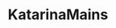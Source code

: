 ---
title: KatarinaMains
crosslinks:
- leagueoflegends
- summonerschool
- akalimains
- livven
- zedmains
- taliyahmains
- AhriMains
- Rengarmains
- KatarinaMainsOCE
- loleventvods
- ezrealmains
- AMAAggregator
- Dariusmains
- Draven
- KoreanAdvice
---